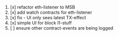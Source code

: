 1. [x] refactor eth-listener to MSB
1. [x] add watch contracts for eth-listener
1. [x] fix - UI only sees latest TX-effect
1. [x] simple UI for block l1-stuff
1. [ ] ensure other contract-events are being logged
